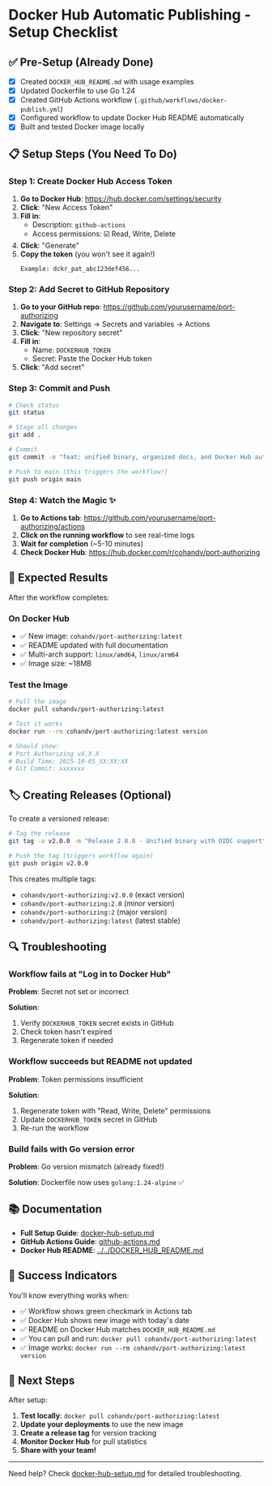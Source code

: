 # Docker Hub Automatic Publishing - Setup Checklist

## ✅ Pre-Setup (Already Done)

- [x] Created `DOCKER_HUB_README.md` with usage examples
- [x] Updated Dockerfile to use Go 1.24
- [x] Created GitHub Actions workflow (`.github/workflows/docker-publish.yml`)
- [x] Configured workflow to update Docker Hub README automatically
- [x] Built and tested Docker image locally

## 📋 Setup Steps (You Need To Do)

### Step 1: Create Docker Hub Access Token

1. **Go to Docker Hub**: https://hub.docker.com/settings/security
2. **Click**: "New Access Token"
3. **Fill in**:
   - Description: `github-actions`
   - Access permissions: ☑️ Read, Write, Delete
4. **Click**: "Generate"
5. **Copy the token** (you won't see it again!)
   ```
   Example: dckr_pat_abc123def456...
   ```

### Step 2: Add Secret to GitHub Repository

1. **Go to your GitHub repo**: https://github.com/yourusername/port-authorizing
2. **Navigate to**: Settings → Secrets and variables → Actions
3. **Click**: "New repository secret"
4. **Fill in**:
   - Name: `DOCKERHUB_TOKEN`
   - Secret: Paste the Docker Hub token
5. **Click**: "Add secret"

### Step 3: Commit and Push

```bash
# Check status
git status

# Stage all changes
git add .

# Commit
git commit -m "feat: unified binary, organized docs, and Docker Hub automation"

# Push to main (this triggers the workflow!)
git push origin main
```

### Step 4: Watch the Magic ✨

1. **Go to Actions tab**: https://github.com/yourusername/port-authorizing/actions
2. **Click on the running workflow** to see real-time logs
3. **Wait for completion** (~5-10 minutes)
4. **Check Docker Hub**: https://hub.docker.com/r/cohandv/port-authorizing

## 🎯 Expected Results

After the workflow completes:

### On Docker Hub
- ✅ New image: `cohandv/port-authorizing:latest`
- ✅ README updated with full documentation
- ✅ Multi-arch support: `linux/amd64`, `linux/arm64`
- ✅ Image size: ~18MB

### Test the Image
```bash
# Pull the image
docker pull cohandv/port-authorizing:latest

# Test it works
docker run --rm cohandv/port-authorizing:latest version

# Should show:
# Port Authorizing vX.X.X
# Build Time: 2025-10-05_XX:XX:XX
# Git Commit: xxxxxxx
```

## 🏷️ Creating Releases (Optional)

To create a versioned release:

```bash
# Tag the release
git tag -a v2.0.0 -m "Release 2.0.0 - Unified binary with OIDC support"

# Push the tag (triggers workflow again)
git push origin v2.0.0
```

This creates multiple tags:
- `cohandv/port-authorizing:v2.0.0` (exact version)
- `cohandv/port-authorizing:2.0` (minor version)
- `cohandv/port-authorizing:2` (major version)
- `cohandv/port-authorizing:latest` (latest stable)

## 🔍 Troubleshooting

### Workflow fails at "Log in to Docker Hub"
**Problem**: Secret not set or incorrect

**Solution**:
1. Verify `DOCKERHUB_TOKEN` secret exists in GitHub
2. Check token hasn't expired
3. Regenerate token if needed

### Workflow succeeds but README not updated
**Problem**: Token permissions insufficient

**Solution**:
1. Regenerate token with "Read, Write, Delete" permissions
2. Update `DOCKERHUB_TOKEN` secret in GitHub
3. Re-run the workflow

### Build fails with Go version error
**Problem**: Go version mismatch (already fixed!)

**Solution**: Dockerfile now uses `golang:1.24-alpine` ✅

## 📚 Documentation

- **Full Setup Guide**: [docker-hub-setup.md](docker-hub-setup.md)
- **GitHub Actions Guide**: [github-actions.md](github-actions.md)
- **Docker Hub README**: [../../DOCKER_HUB_README.md](../../DOCKER_HUB_README.md)

## 🎉 Success Indicators

You'll know everything works when:
- ✅ Workflow shows green checkmark in Actions tab
- ✅ Docker Hub shows new image with today's date
- ✅ README on Docker Hub matches `DOCKER_HUB_README.md`
- ✅ You can pull and run: `docker pull cohandv/port-authorizing:latest`
- ✅ Image works: `docker run --rm cohandv/port-authorizing:latest version`

## 🚀 Next Steps

After setup:
1. **Test locally**: `docker pull cohandv/port-authorizing:latest`
2. **Update your deployments** to use the new image
3. **Create a release tag** for version tracking
4. **Monitor Docker Hub** for pull statistics
5. **Share with your team!**

---

Need help? Check [docker-hub-setup.md](docker-hub-setup.md) for detailed troubleshooting.

